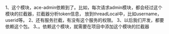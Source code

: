 1、这个模块，ace-admin依赖到了。比如，每次请求admin模块，都会经过这个模块的拦截器，拦截器分析token信息，
放到threadLocal中，比如username，userid等。
2、还有服务拦截，有没有这个服务的权限。
3、以后我们开发，都要依赖这个包。
3、。依赖这个模块，就需要在项目中添加这个模块的拦截器